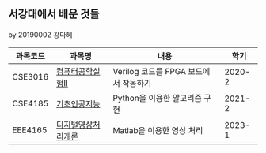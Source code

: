 ## 서강대에서 배운 것들

by 20190002 강다혜

|과목코드|과목명|내용|학기|
|---|---|---|---|
|CSE3016|[컴퓨터공학실험II](CSE3016)|Verilog 코드를 FPGA 보드에서 작동하기|2020-2|
|CSE4185|[기초인공지능](CSE4185)|Python을 이용한 알고리즘 구현|2021-2|
|EEE4165|[디지털영상처리개론](EEE4165)|Matlab을 이용한 영상 처리|2023-1|
